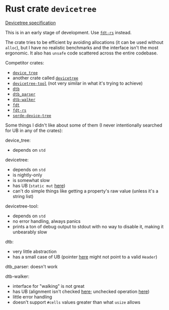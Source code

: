 # Rust crate `devicetree`

[Devicetree specification](https://www.devicetree.org/specifications/)

This is in an early stage of development. Use [`fdt-rs`](https://lib.rs/crates/fdt-rs) instead.

The crate tries to be efficient by avoiding allocations (it can be used without `alloc`), but I have no realistic benchmarks and the interface isn't the most ergonomic. It also has `unsafe` code scattered across the entire codebase.

Competitor crates:
- [`device_tree`](https://github.com/mbr/device_tree-rs)
- another crate called [`devicetree`](https://github.com/duanyu-yu/DeviceTree)
- [`devicetree-tool`](https://github.com/michael2012z/devicetree-tool) (not very similar in what it's trying to achieve)
- [`dtb`](https://github.com/ababo/dtb)
- [`dtb_parser`](https://github.com/d3ara1n/dtb_parser)
- [`dtb-walker`](https://github.com/YdrMaster/dtb-walker)
- [`fdt`](https://github.com/repnop/fdt)
- [`fdt-rs`](https://github.com/rs-embedded/fdt-rs)
- [`serde-device-tree`](https://github.com/rustsbi/serde-device-tree)

Some things I didn't like about some of them (I never intentionally searched for UB in any of the crates):

device_tree:
- depends on `std`

devicetree:
- depends on `std`
- is nightly-only
- is somewhat slow
- has UB (`static mut` [here](https://github.com/duanyu-yu/DeviceTree/blob/main/src/tree/node.rs#L27))
- can't do simple things like getting a property's raw value (unless it's a string list)

devicetree-tool:
- depends on `std`
- no error handling, always panics
- prints a ton of debug output to stdout with no way to disable it, making it unbearably slow

dtb:
- very little abstraction
- has a small case of UB (pointer [here](https://github.com/ababo/dtb/blob/master/src/reader.rs#L314) might not point to a valid `Header`)

dtb_parser: doesn't work

dtb-walker:
- interface for "walking" is not great
- has UB (alignment isn't checked [here](https://github.com/YdrMaster/dtb-walker/blob/main/src/lib.rs#L103); unchecked operation [here](https://github.com/YdrMaster/dtb-walker/blob/main/src/str.rs#L47))
- little error handling
- doesn't support `#cells` values greater than what `usize` allows
